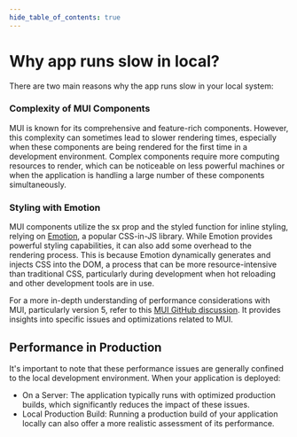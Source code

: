 ```yaml
---
hide_table_of_contents: true
---
```


# Why app runs slow in local?

There are two main reasons why the app runs slow in your local system:

### Complexity of MUI Components

MUI is known for its comprehensive and feature-rich components. However, this complexity can sometimes lead to slower rendering times, especially when these components are being rendered for the first time in a development environment. Complex components require more computing resources to render, which can be noticeable on less powerful machines or when the application is handling a large number of these components simultaneously.

### Styling with Emotion

MUI components utilize the sx prop and the styled function for inline styling, relying on [Emotion](https://emotion.sh/docs/introduction), a popular CSS-in-JS library. While Emotion provides powerful styling capabilities, it can also add some overhead to the rendering process. This is because Emotion dynamically generates and injects CSS into the DOM, a process that can be more resource-intensive than traditional CSS, particularly during development when hot reloading and other development tools are in use.

For a more in-depth understanding of performance considerations with MUI, particularly version 5, refer to this [MUI GitHub discussion](https://github.com/mui/material-ui/discussions/29268). It provides insights into specific issues and optimizations related to MUI.

## Performance in Production

It's important to note that these performance issues are generally confined to the local development environment. When your application is deployed:

- On a Server: The application typically runs with optimized production builds, which significantly reduces the impact of these issues.
- Local Production Build: Running a production build of your application locally can also offer a more realistic assessment of its performance.
